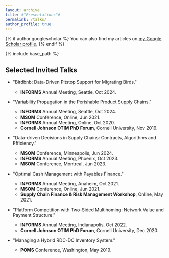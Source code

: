 ```yaml
---
layout: archive
title: #"Presentations"#
permalink: /talks/
author_profile: true
---
```


{% if author.googlescholar %}
  You can also find my articles on <u><a href="{{author.googlescholar}}">my Google Scholar profile</a>.</u>
{% endif %}

{% include base_path %}

## Selected Invited Talks
* "Birdbnb: Data-Driven Pitstop Support for Migrating Birds."
  * **INFORMS** Annual Meeting, Seattle, Oct 2024.  

* "Variability Propagation in the Perishable Product Supply Chains."
  * **INFORMS** Annual Meeting, Seattle, Oct 2024.  
  * **MSOM** Conference, Online, Jun 2021.
  * **INFORMS** Annual Meeting, Online, Oct 2020.
  * **Cornell Johnson OTIM PhD Forum**, Cornell University, Nov 2019.

* "Data-driven Decisions in Supply Chains: Contracts, Algorithms and Efficiency."
  * **MSOM** Conference, Minneapolis, Jun 2024.  
  * **INFORMS** Annual Meeting, Phoenix, Oct 2023.  
  * **MSOM** Conference, Montreal, Jun 2023.  

* "Optimal Cash Management with Payables Finance."
  * **INFORMS** Annual Meeting, Anaheim, Oct 2021.
  * **MSOM** Conference, Online, Jun 2021.
  * **Supply Chain Finance & Risk Management Workshop**, Online, May 2021.

* "Platform Competition with Two-Sided Multihoming: Network Value and Payment Structure."
  * **INFORMS** Annual Meeting, Indianapolis, Oct 2022.
  * **Cornell Johnson OTIM PhD Forum**, Cornell University, Dec 2020.

* "Managing a Hybrid RDC-DC Inventory System."
  * **POMS** Conference, Washington, May 2019.
